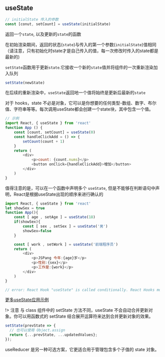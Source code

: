 ## useState

``` js 
// initialState 传入的参数
const [conut, setCount] = useState(initialState) 
```
返回一个`state`, 以及更新的`state`的函数

在初始渲染期间，返回的状态(`state`)与传入的第一个参数(`initialState`)值相同（请注意，只有初始化时state才是自己传入的值，每一次修改时传入的state都是最新的)

`setState`函数用于更新`state`.它接收一个新的`state`值并将组件的一次重新渲染加入队列
``` js
setState(newState)
```
在后续的重新渲染中，`useState`返回地一个值将始终是更新后最新的`state`

对于 hooks，state 不必是对象，它可以是你想要的任何类型-数组、数字、布尔值、字符串等等。每次调用useState都会创建一个state块，其中包含一个值。

``` js
// 示例
import React, { useState } from 'react'
function App () {
    const [count, setCount] = useState(0)
    const handleClickAdd = () => {
        setCount(count + 1)
    }
    return (
        <div>
            <p>count: {count.nums}</p>
            <button onClick={handleClickAdd}>增加</button>
        </div>
    )
}
```

值得注意的是，可以在一个函数中声明多个 `useState`, 但是不能够在判断语句中声明，React是根据useState出现的顺序来进行确认的

``` js
import React, { useState } from 'react'
let showSex = true
function App(){
    const [ age , setAge ] = useState(18)
    if(showSex){
        const [ sex , setSex ] = useState('男')
        showSex=false
    }

    const [ work , setWork ] = useState('前端程序员')
    return (
        <div>
            <p>JSPang 今年:{age}岁</p>
            <p>性别:{sex}</p>
            <p>工作是:{work}</p>
        </div>
    )
}

// error: React Hook "useState" is called conditionally. React Hooks must be called in the exact same order in every component render  react-hooks/rules-of-hooks  就会提示需要按照顺序进行调用
```
[更多useState应用示例](https://juejin.im/post/6844903920515416077)

!> 注意 与 class 组件中的 setState 方法不同，useState 不会自动合并更新对象。你可以用函数式的 setState 结合展开运算符来达到合并更新对象的效果。
``` js
setState(prevState => {
  // 也可以使用 Object.assign
  return {...prevState, ...updatedValues};
});
```
useReducer 是另一种可选方案，它更适合用于管理包含多个子值的 state 对象。
